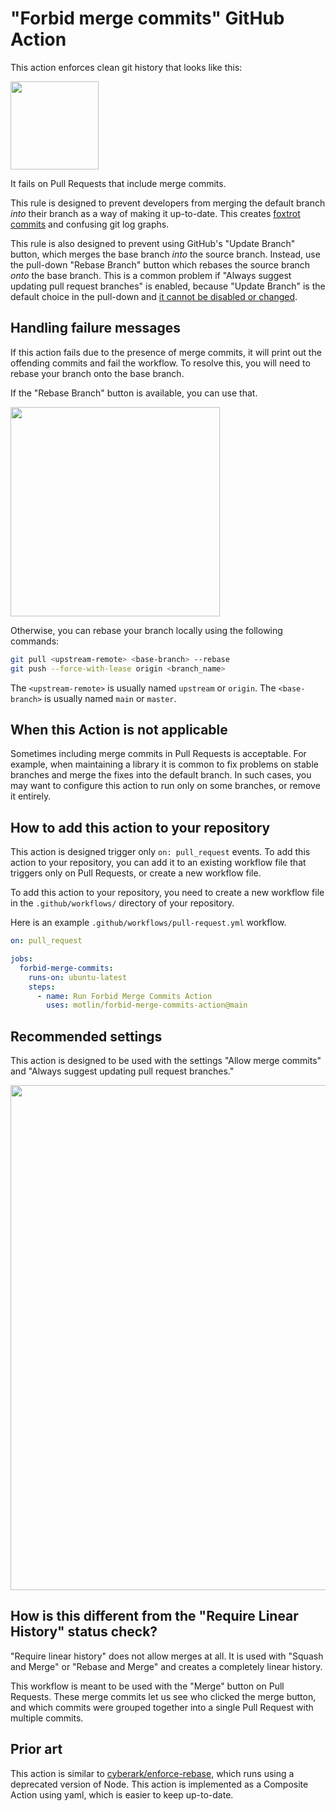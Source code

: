 # "Forbid merge commits" GitHub Action

This action enforces clean git history that looks like this:

<img width="141" src="https://github.com/motlin/forbid-merge-commits-action/assets/244258/6b1bbe24-e6bd-43c4-8f1a-3d8e3691435f">

It fails on Pull Requests that include merge commits.

This rule is designed to prevent developers from merging the default branch _into_ their branch as a way of making it up-to-date. This creates [foxtrot commits](https://blog.developer.atlassian.com/stop-foxtrots-now/) and confusing git log graphs.

This rule is also designed to prevent using GitHub's "Update Branch" button, which merges the base branch _into_ the source branch. Instead, use the pull-down "Rebase Branch" button which rebases the source branch _onto_ the base branch. This is a common problem if "Always suggest updating pull request branches" is enabled, because "Update Branch" is the default choice in the pull-down and [it cannot be disabled or changed](https://github.com/orgs/community/discussions/12032).

## Handling failure messages

If this action fails due to the presence of merge commits, it will print out the offending commits and fail the workflow. To resolve this, you will need to rebase your branch onto the base branch.

If the "Rebase Branch" button is available, you can use that.

<img width="335" src="https://github.com/motlin/forbid-merge-commits-action/assets/244258/dbb60788-3908-41f9-81db-4ba568d97fd5">

Otherwise, you can rebase your branch locally using the following commands:

```bash
git pull <upstream-remote> <base-branch> --rebase
git push --force-with-lease origin <branch_name>
```

The `<upstream-remote>` is usually named `upstream` or `origin`. The `<base-branch>` is usually named `main` or `master`.

## When this Action is not applicable

Sometimes including merge commits in Pull Requests is acceptable. For example, when maintaining a library it is common to fix problems on stable branches and merge the fixes into the default branch. In such cases, you may want to configure this action to run only on some branches, or remove it entirely.

## How to add this action to your repository

This action is designed trigger only `on: pull_request` events. To add this action to your repository, you can add it to an existing workflow file that triggers only on Pull Requests, or create a new workflow file. 

To add this action to your repository, you need to create a new workflow file in the `.github/workflows/` directory of your repository.

Here is an example `.github/workflows/pull-request.yml` workflow.

```yaml
on: pull_request

jobs:
  forbid-merge-commits:
    runs-on: ubuntu-latest
    steps:
      - name: Run Forbid Merge Commits Action
        uses: motlin/forbid-merge-commits-action@main
```

## Recommended settings

This action is designed to be used with the settings "Allow merge commits" and "Always suggest updating pull request branches."

<img width="808" src="https://github.com/motlin/forbid-merge-commits-action/assets/244258/138ab7c1-6c14-4b1b-8bc4-a61fc3f6cfb6">

## How is this different from the "Require Linear History" status check?

"Require linear history" does not allow merges at all. It is used with "Squash and Merge" or "Rebase and Merge" and creates a completely linear history.

This workflow is meant to be used with the "Merge" button on Pull Requests. These merge commits let us see who clicked the merge button, and which commits were grouped together into a single Pull Request with multiple commits.

## Prior art

This action is similar to [cyberark/enforce-rebase](https://github.com/cyberark/enforce-rebase), which runs using a deprecated version of Node. This action is implemented as a Composite Action using yaml, which is easier to keep up-to-date.
